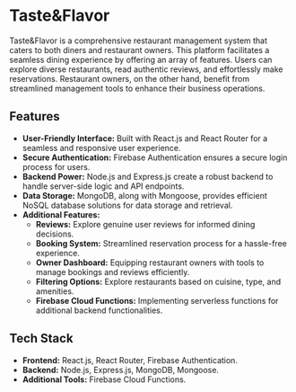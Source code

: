 # Taste&Flavor

Taste&Flavor is a comprehensive restaurant management system that caters to both diners and restaurant owners. This platform facilitates a seamless dining experience by offering an array of features. Users can explore diverse restaurants, read authentic reviews, and effortlessly make reservations. Restaurant owners, on the other hand, benefit from streamlined management tools to enhance their business operations.

## Features

- **User-Friendly Interface:** Built with React.js and React Router for a seamless and responsive user experience.
- **Secure Authentication:** Firebase Authentication ensures a secure login process for users.
- **Backend Power:** Node.js and Express.js create a robust backend to handle server-side logic and API endpoints.
- **Data Storage:** MongoDB, along with Mongoose, provides efficient NoSQL database solutions for data storage and retrieval.
- **Additional Features:**
  - **Reviews:** Explore genuine user reviews for informed dining decisions.
  - **Booking System:** Streamlined reservation process for a hassle-free experience.
  - **Owner Dashboard:** Equipping restaurant owners with tools to manage bookings and reviews efficiently.
  - **Filtering Options:** Explore restaurants based on cuisine, type, and amenities.
  - **Firebase Cloud Functions:** Implementing serverless functions for additional backend functionalities.

## Tech Stack

- **Frontend:** React.js, React Router, Firebase Authentication.
- **Backend:** Node.js, Express.js, MongoDB, Mongoose.
- **Additional Tools:** Firebase Cloud Functions.


